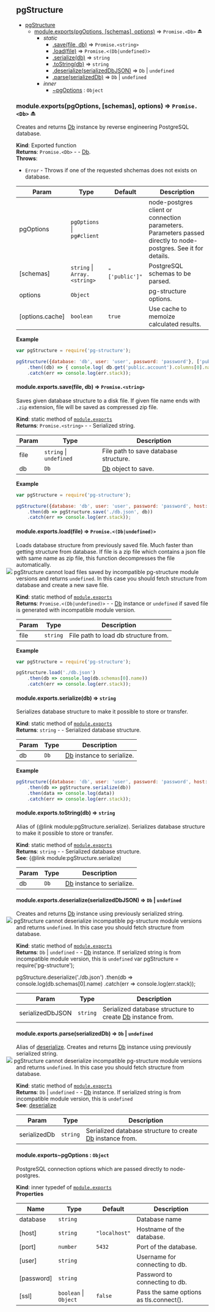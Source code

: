 <a name="module_pgStructure"></a>

## pgStructure

* [pgStructure](#module_pgStructure)
    * [module.exports(pgOptions, [schemas], options)](#exp_module_pgStructure--module.exports) ⇒ <code>Promise.&lt;Db&gt;</code> ⏏
        * _static_
            * [.save(file, db)](#module_pgStructure--module.exports.save) ⇒ <code>Promise.&lt;string&gt;</code>
            * [.load(file)](#module_pgStructure--module.exports.load) ⇒ <code>Promise.&lt;(Db\|undefined)&gt;</code>
            * [.serialize(db)](#module_pgStructure--module.exports.serialize) ⇒ <code>string</code>
            * [.toString(db)](#module_pgStructure--module.exports.toString) ⇒ <code>string</code>
            * [.deserialize(serializedDbJSON)](#module_pgStructure--module.exports.deserialize) ⇒ <code>Db</code> \| <code>undefined</code>
            * [.parse(serializedDb)](#module_pgStructure--module.exports.parse) ⇒ <code>Db</code> \| <code>undefined</code>
        * _inner_
            * [~pgOptions](#module_pgStructure--module.exports..pgOptions) : <code>Object</code>

<a name="exp_module_pgStructure--module.exports"></a>

### module.exports(pgOptions, [schemas], options) ⇒ <code>Promise.&lt;Db&gt;</code> ⏏
Creates and returns [Db](Db) instance by reverse engineering PostgreSQL database.

**Kind**: Exported function  
**Returns**: <code>Promise.&lt;Db&gt;</code> - - [Db](Db).  
**Throws**:

- <code>Error</code> - Throws if one of the requested shchemas does not exists on database.


| Param | Type | Default | Description |
| --- | --- | --- | --- |
| pgOptions | <code>pgOptions</code> \| <code>pg#client</code> |  | node-postgres client or connection parameters. Parameters passed directly to node-postgres. See it for details. |
| [schemas] | <code>string</code> \| <code>Array.&lt;string&gt;</code> | <code>&quot;[&#x27;public&#x27;]&quot;</code> | PostgreSQL schemas to be parsed. |
| options | <code>Object</code> |  | pg-structure options. |
| [options.cache] | <code>boolean</code> | <code>true</code> | Use cache to memoize calculated results. |

**Example**  
```js
var pgStructure = require('pg-structure');

pgStructure({database: 'db', user: 'user', password: 'password'}, ['public', 'other_schema'])
    .then((db) => { console.log( db.get('public.account').columns[0].name ); })
    .catch(err => console.log(err.stack));
```
<a name="module_pgStructure--module.exports.save"></a>

#### module.exports.save(file, db) ⇒ <code>Promise.&lt;string&gt;</code>
Saves given database structure to a disk file. If given file name ends with `.zip` extension, file will be saved as
compressed zip file.

**Kind**: static method of [<code>module.exports</code>](#exp_module_pgStructure--module.exports)  
**Returns**: <code>Promise.&lt;string&gt;</code> - - Serialized string.  

| Param | Type | Description |
| --- | --- | --- |
| file | <code>string</code> \| <code>undefined</code> | File path to save database structure. |
| db | <code>Db</code> | [Db](Db) object to save. |

**Example**  
```js
var pgStructure = require('pg-structure');

pgStructure({database: 'db', user: 'user', password: 'password', host: 'localhost', port: 5432}, ['public', 'other_schema'])
    .then(db => pgStructure.save('./db.json', db))
    .catch(err => console.log(err.stack));
```
<a name="module_pgStructure--module.exports.load"></a>

#### module.exports.load(file) ⇒ <code>Promise.&lt;(Db\|undefined)&gt;</code>
Loads database structure from previously saved file. Much faster than getting structure from database.
If file is a zip file which contains a json file with same name as zip file, this function decompresses the file
automatically.<br/>
<img src="../../images/warning-24.png" style="margin-left: -26px;"> pgStructure cannot
load files saved by incompatible pg-structure module versions and returns `undefined`. In this case you should
fetch structure from database and create a new save file.

**Kind**: static method of [<code>module.exports</code>](#exp_module_pgStructure--module.exports)  
**Returns**: <code>Promise.&lt;(Db\|undefined)&gt;</code> - - [Db](Db) instance or `undefined` if saved file is generated with incompatible module version.  

| Param | Type | Description |
| --- | --- | --- |
| file | <code>string</code> | File path to load db structure from. |

**Example**  
```js
var pgStructure = require('pg-structure');

pgStructure.load('./db.json')
    .then(db => console.log(db.schemas[0].name))
    .catch(err => console.log(err.stack));
```
<a name="module_pgStructure--module.exports.serialize"></a>

#### module.exports.serialize(db) ⇒ <code>string</code>
Serializes database structure to make it possible to store or transfer.

**Kind**: static method of [<code>module.exports</code>](#exp_module_pgStructure--module.exports)  
**Returns**: <code>string</code> - - Serialized database structure.  

| Param | Type | Description |
| --- | --- | --- |
| db | <code>Db</code> | [Db](Db) instance to serialize. |

**Example**  
```js
pgStructure({database: 'db', user: 'user', password: 'password', host: 'localhost', port: 5432}, ['public', 'other_schema'])
    .then(db => pgStructure.serialize(db))
    .then(data => console.log(data))
    .catch(err => console.log(err.stack));
```
<a name="module_pgStructure--module.exports.toString"></a>

#### module.exports.toString(db) ⇒ <code>string</code>
Alias of {@link module:pgStructure.serialize). Serializes database structure to make it possible to store or transfer.

**Kind**: static method of [<code>module.exports</code>](#exp_module_pgStructure--module.exports)  
**Returns**: <code>string</code> - - Serialized database structure.  
**See**: {@link module:pgStructure.serialize)  

| Param | Type | Description |
| --- | --- | --- |
| db | <code>Db</code> | [Db](Db) instance to serialize. |

<a name="module_pgStructure--module.exports.deserialize"></a>

#### module.exports.deserialize(serializedDbJSON) ⇒ <code>Db</code> \| <code>undefined</code>
Creates and returns [Db](Db) instance using previously serialized string. <br/>
<img src="../../images/warning-24.png" style="margin-left: -26px;"> pgStructure cannot
deserialize incompatible pg-structure module versions and returns `undefined`. In this case you should fetch structure from database.

**Kind**: static method of [<code>module.exports</code>](#exp_module_pgStructure--module.exports)  
**Returns**: <code>Db</code> \| <code>undefined</code> - - [Db](Db) instance. If serialized string is from incompatible module version, this is `undefined`
var pgStructure = require('pg-structure');

pgStructure.deserialize('./db.json')
    .then(db => console.log(db.schemas[0].name)
    .catch(err => console.log(err.stack));  

| Param | Type | Description |
| --- | --- | --- |
| serializedDbJSON | <code>string</code> | Serialized database structure to create [Db](Db) instance from. |

<a name="module_pgStructure--module.exports.parse"></a>

#### module.exports.parse(serializedDb) ⇒ <code>Db</code> \| <code>undefined</code>
Alias of [deserialize](#module_pgStructure--module.exports.deserialize). Creates and returns [Db](Db) instance using previously serialized string. <br/>
<img src="../../images/warning-24.png" style="margin-left: -26px;"> pgStructure cannot
deserialize incompatible pg-structure module versions and returns `undefined`. In this case you should fetch structure from database.

**Kind**: static method of [<code>module.exports</code>](#exp_module_pgStructure--module.exports)  
**Returns**: <code>Db</code> \| <code>undefined</code> - - [Db](Db) instance. If serialized string is from incompatible module version, this is `undefined`  
**See**: [deserialize](#module_pgStructure--module.exports.deserialize)  

| Param | Type | Description |
| --- | --- | --- |
| serializedDb | <code>string</code> | Serialized database structure to create [Db](Db) instance from. |

<a name="module_pgStructure--module.exports..pgOptions"></a>

#### module.exports~pgOptions : <code>Object</code>
PostgreSQL connection options which are passed directly to node-postgres.

**Kind**: inner typedef of [<code>module.exports</code>](#exp_module_pgStructure--module.exports)  
**Properties**

| Name | Type | Default | Description |
| --- | --- | --- | --- |
| database | <code>string</code> |  | Database name |
| [host] | <code>string</code> | <code>&quot;localhost&quot;</code> | Hostname of the database. |
| [port] | <code>number</code> | <code>5432</code> | Port of the database. |
| [user] | <code>string</code> |  | Username for connecting to db. |
| [password] | <code>string</code> |  | Password to connecting to db. |
| [ssl] | <code>boolean</code> \| <code>Object</code> | <code>false</code> | Pass the same options as tls.connect(). |

